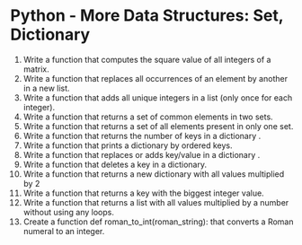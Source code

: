 # Python - More Data Structures: Set, Dictionary

1. Write a function that computes the square value of all integers of a matrix.
2. Write a function that replaces all occurrences of an element by another in a new list.
3. Write a function that adds all unique integers in a list (only once for each integer).
4. Write a function that returns a set of common elements in two sets.
5. Write a function that returns a set of all elements present in only one set.
6. Write a function that returns the number of keys in a dictionary
.
7. Write a function that prints a dictionary by ordered keys.
8. Write a function that replaces or adds key/value in a dictionary
.
9. Write a function that deletes a key in a dictionary.
10. Write a function that returns a new dictionary with all values multiplied by 2
11. Write a function that returns a key with the biggest integer value.
12. Write a function that returns a list with all values multiplied by a number without using any loops.
13. Create a function def roman_to_int(roman_string): that converts a Roman numeral to an integer.
